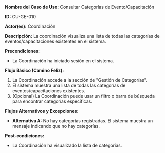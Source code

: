 **Nombre del Caso de Uso:** Consultar Categorías de Evento/Capacitación

**ID:** CU-GE-010

**Actor(es):** Coordinación

**Descripción:** La coordinación visualiza una lista de todas las categorías de eventos/capacitaciones existentes en el sistema.

**Precondiciones:**

* La Coordinación ha iniciado sesión en el sistema.

**Flujo Básico (Camino Feliz):**

1. La Coordinación accede a la sección de "Gestión de Categorías".
2. El sistema muestra una lista de todas las categorías de eventos/capacitaciones existentes.
3. (Opcional) La Coordinación puede usar un filtro o barra de búsqueda para encontrar categorías específicas.

**Flujos Alternativos y Excepciones:**

* **Alternativa A:** No hay categorías registradas. El sistema muestra un mensaje indicando que no hay categorías.

**Post-condiciones:**

* La Coordinación ha visualizado la lista de categorías.